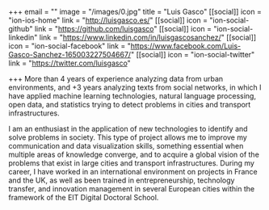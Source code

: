 +++
email = ""
image = "/images/0.jpg"
title = "Luis Gasco"
[[social]]
icon = "ion-ios-home"
link = "http://luisgasco.es/"
[[social]]
icon = "ion-social-github"
link = "https://github.com/luisgasco"
[[social]]
icon = "ion-social-linkedin"
link = "https://www.linkedin.com/in/luisgascosanchez/"
[[social]]
icon = "ion-social-facebook"
link = "https://www.facebook.com/Luis-Gasco-Sanchez-165003227504667/"
[[social]]
icon = "ion-social-twitter"
link = "https://twitter.com/luisgasco"

+++
More than 4 years of experience analyzing data from urban environments, and +3 years analyzing texts from social networks, in which I have applied machine learning technologies, natural language processing, open data, and statistics trying to detect problems in cities and transport infrastructures.

I am an enthusiast in the application of new technologies to identify and solve problems in society. This type of project allows me to improve my communication and data visualization skills, something essential when multiple areas of knowledge converge, and to acquire a global vision of the problems that exist in large cities and transport infrastructures. During my career, I have worked in an international environment on projects in France and the UK, as well as been trained in entrepreneurship, technology transfer, and innovation management in several European cities within the framework of the EIT Digital Doctoral School.